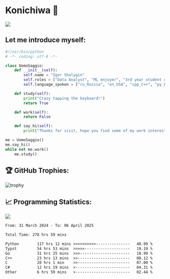 # Konichiwa 👋
![](https://komarev.com/ghpvc/?username=IgorFandre&color=brightgreen)

## Let me introduce myself:
```py
#!/usr/bin/python
# -*- coding: utf-8 -*-

class UomoSaggio:
    def __init__(self):
        self.name = "Igor Shalygin"
        self.roles = ["Data Analyst", "ML enjoyer", "3rd year student of MIPT"]
        self.language_spoken = ["ru_Russia", "en_USA", "cpp_C++", "py_Python", "go_Golang"]

    def study(self):
        print("Crazy tapping the keyboard!")
        return True

    def work(self):
        return False

    def say_hi(self):
        print("Thanks for visit, hope you find some of my work interesting.")

me = UomoSaggio()
me.say_hi()
while not me.work()
    me.study()
```

## 🏆 GitHub Trophies:
![trophy](https://github-profile-trophy.vercel.app/?username=IgorFandre&title=MultiLanguage,Repositories,Commits,Experience,PullRequest,Reviews)

## 📈 Programming Statistics:

![](https://github-profile-summary-cards.vercel.app/api/cards/profile-details?username=IgorFandre&theme=solarized_dark)

<!--START_SECTION:waka-->

```txt
From: 31 March 2024 - To: 06 April 2025

Total Time: 278 hrs 59 mins

Python        117 hrs 12 mins >>>>>>>>>>---------------   40.99 %
Typst         54 hrs 53 mins  >>>>>--------------------   19.19 %
Go            31 hrs 25 mins  >>>----------------------   10.99 %
C++           23 hrs 13 mins  >>-----------------------   08.12 %
C             20 hrs 1 min    >>-----------------------   07.00 %
C#            12 hrs 19 mins  >------------------------   04.31 %
Other         6 hrs 59 mins   >------------------------   02.44 %
```

<!--END_SECTION:waka-->
